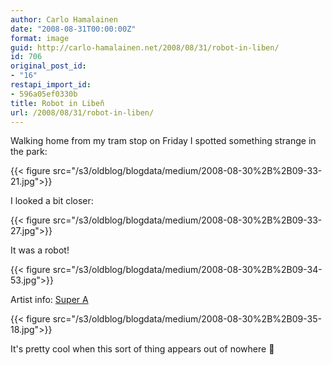 ```yaml
---
author: Carlo Hamalainen
date: "2008-08-31T00:00:00Z"
format: image
guid: http://carlo-hamalainen.net/2008/08/31/robot-in-liben/
id: 706
original_post_id:
- "16"
restapi_import_id:
- 596a05ef0330b
title: Robot in Libeň
url: /2008/08/31/robot-in-liben/
---
```

Walking home from my tram stop on Friday I spotted something strange in the park:

{{< figure src="/s3/oldblog/blogdata/medium/2008-08-30%2B%2B09-33-21.jpg">}}

I looked a bit closer:

{{< figure src="/s3/oldblog/blogdata/medium/2008-08-30%2B%2B09-33-27.jpg">}}

It was a robot!

{{< figure src="/s3/oldblog/blogdata/medium/2008-08-30%2B%2B09-34-53.jpg">}}

Artist info: [Super A](http://www.super-a.nl/)

{{< figure src="/s3/oldblog/blogdata/medium/2008-08-30%2B%2B09-35-18.jpg">}}

It's pretty cool when this sort of thing appears out of nowhere 🙂
